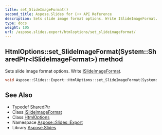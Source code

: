 ```yaml
---
title: set_SlideImageFormat()
second_title: Aspose.Slides for C++ API Reference
description: Sets slide image format options. Write ISlideImageFormat.
type: docs
weight: 105
url: /aspose.slides.export/htmloptions/set_slideimageformat/
---
```

## HtmlOptions::set_SlideImageFormat(System::SharedPtr\<ISlideImageFormat\>) method


Sets slide image format options. Write [ISlideImageFormat](../../islideimageformat/).

```cpp
void Aspose::Slides::Export::HtmlOptions::set_SlideImageFormat(System::SharedPtr<ISlideImageFormat> value) override
```

## See Also

* Typedef [SharedPtr](../../../system/sharedptr/)
* Class [ISlideImageFormat](../../islideimageformat/)
* Class [HtmlOptions](../)
* Namespace [Aspose::Slides::Export](../../)
* Library [Aspose.Slides](../../../)